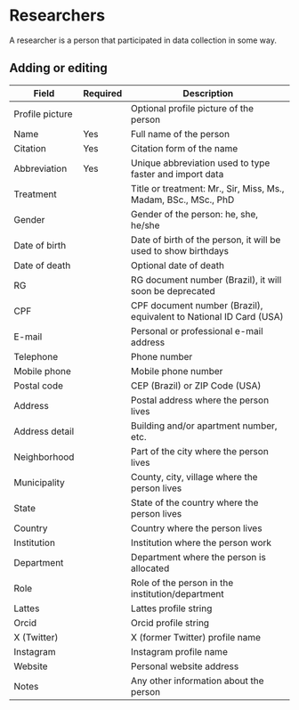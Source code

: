 # Researchers

A researcher is a person that participated in data collection in some way.

## Adding or editing

| Field | Required | Description |
| --- | --- | --- |
| Profile picture | | Optional profile picture of the person |
| Name | Yes | Full name of the person |
| Citation | Yes | Citation form of the name |
| Abbreviation | Yes | Unique abbreviation used to type faster and import data |
| Treatment | | Title or treatment: Mr., Sir, Miss, Ms., Madam, BSc., MSc., PhD |
| Gender | | Gender of the person: he, she, he/she |
| Date of birth | | Date of birth of the person, it will be used to show birthdays |
| Date of death | | Optional date of death |
| RG | | RG document number (Brazil), it will soon be deprecated |
| CPF | | CPF document number (Brazil), equivalent to National ID Card (USA) |
| E-mail | | Personal or professional e-mail address |
| Telephone | | Phone number |
| Mobile phone | | Mobile phone number |
| Postal code | | CEP (Brazil) or ZIP Code (USA) |
| Address | | Postal address where the person lives |
| Address detail | | Building and/or apartment number, etc. |
| Neighborhood | | Part of the city where the person lives |
| Municipality | | County, city, village where the person lives |
| State | | State of the country where the person lives |
| Country | | Country where the person lives |
| Institution | | Institution where the person work |
| Department | | Department where the person is allocated |
| Role | | Role of the person in the institution/department |
| Lattes | | Lattes profile string |
| Orcid | | Orcid profile string |
| X (Twitter) | | X (former Twitter) profile name |
| Instagram | | Instagram profile name |
| Website | | Personal website address |
| Notes | | Any other information about the person |
